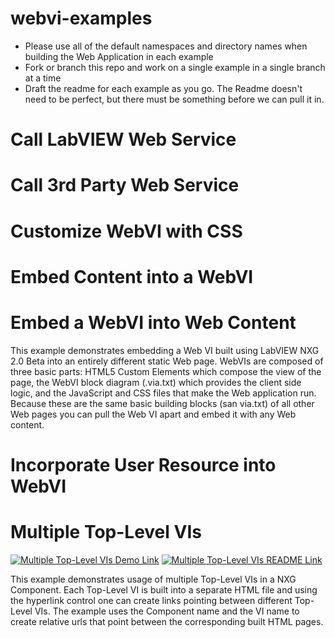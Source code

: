 # webvi-examples
- Please use all of the default namespaces and directory names when building the Web Application in each example
- Fork or branch this repo and work on a single example in a single branch at a time
- Draft the readme for each example as you go. The Readme doesn't need to be perfect, but there must be something before we can pull it in.


# Call LabVIEW Web Service

# Call 3rd Party Web Service

# Customize WebVI with CSS

# Embed Content into a WebVI

# Embed a WebVI into Web Content
This example demonstrates embedding a Web VI built using LabVIEW NXG 2.0 Beta into an entirely different static Web page. WebVIs are composed of three basic parts: HTML5 Custom Elements which compose the view of the page, the WebVI block diagram (.via.txt) which provides the client side logic, and the JavaScript and CSS files that make the Web application run. Because these are the same basic building blocks (san via.txt) of all other Web pages you can pull the Web VI apart and embed it with any Web content.

# Incorporate User Resource into WebVI

# Multiple Top-Level VIs
[![Multiple Top-Level VIs Demo Link](https://img.shields.io/badge/Details-Demo_Link-green.svg)]({{site.github.url}}/webvi-examples/Multiple%20Top-Level%20VIs/Builds/Web%20Server/Configuration1/WebApp/Main.html)
[![Multiple Top-Level VIs README Link](https://img.shields.io/badge/Details-README_Link-orange.svg)]({{site.github.url}}/webvi-examples/Multiple%20Top-Level%20VIs/)

This example demonstrates usage of multiple Top-Level VIs in a NXG Component. Each Top-Level VI is built into a separate HTML file and using the hyperlink control one can create links pointing between different Top-Level VIs. The example uses the Component name and the VI name to create relative urls that point between the corresponding built HTML pages.
